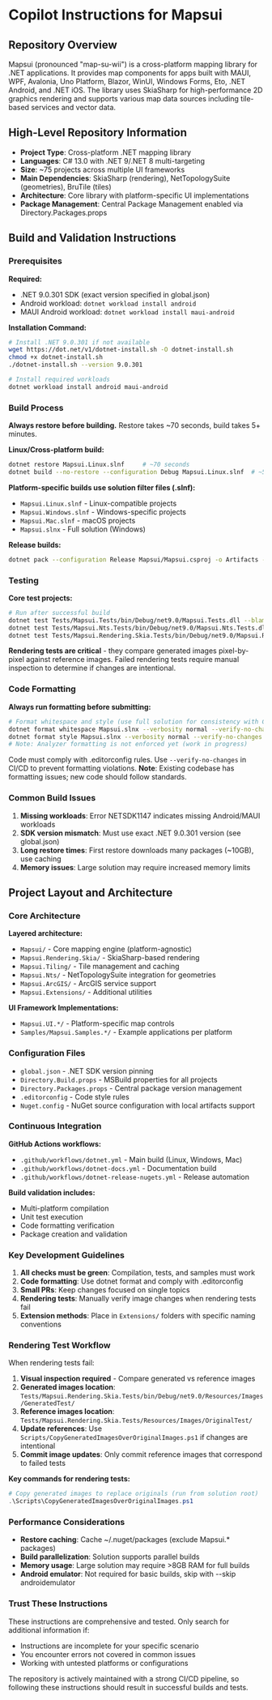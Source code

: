 # Copilot Instructions for Mapsui

## Repository Overview

Mapsui (pronounced "map-su-wii") is a cross-platform mapping library for .NET applications. It provides map components for apps built with MAUI, WPF, Avalonia, Uno Platform, Blazor, WinUI, Windows Forms, Eto, .NET Android, and .NET iOS. The library uses SkiaSharp for high-performance 2D graphics rendering and supports various map data sources including tile-based services and vector data.

## High-Level Repository Information

- **Project Type**: Cross-platform .NET mapping library
- **Languages**: C# 13.0 with .NET 9/.NET 8 multi-targeting
- **Size**: ~75 projects across multiple UI frameworks
- **Main Dependencies**: SkiaSharp (rendering), NetTopologySuite (geometries), BruTile (tiles)
- **Architecture**: Core library with platform-specific UI implementations
- **Package Management**: Central Package Management enabled via Directory.Packages.props

## Build and Validation Instructions

### Prerequisites

**Required:**
- .NET 9.0.301 SDK (exact version specified in global.json)
- Android workload: `dotnet workload install android`
- MAUI Android workload: `dotnet workload install maui-android`

**Installation Command:**
```bash
# Install .NET 9.0.301 if not available
wget https://dot.net/v1/dotnet-install.sh -O dotnet-install.sh
chmod +x dotnet-install.sh
./dotnet-install.sh --version 9.0.301

# Install required workloads
dotnet workload install android maui-android
```

### Build Process

**Always restore before building.** Restore takes ~70 seconds, build takes 5+ minutes.

**Linux/Cross-platform build:**
```bash
dotnet restore Mapsui.Linux.slnf     # ~70 seconds
dotnet build --no-restore --configuration Debug Mapsui.Linux.slnf  # ~5 minutes
```

**Platform-specific builds use solution filter files (.slnf):**
- `Mapsui.Linux.slnf` - Linux-compatible projects
- `Mapsui.Windows.slnf` - Windows-specific projects  
- `Mapsui.Mac.slnf` - macOS projects
- `Mapsui.slnx` - Full solution (Windows)

**Release builds:**
```bash
dotnet pack --configuration Release Mapsui/Mapsui.csproj -o Artifacts -p:PackageVersion=$(git describe --tags)
```

### Testing

**Core test projects:**
```bash
# Run after successful build
dotnet test Tests/Mapsui.Tests/bin/Debug/net9.0/Mapsui.Tests.dll --blame-hang-timeout:60s
dotnet test Tests/Mapsui.Nts.Tests/bin/Debug/net9.0/Mapsui.Nts.Tests.dll --blame-hang-timeout:60s
dotnet test Tests/Mapsui.Rendering.Skia.Tests/bin/Debug/net9.0/Mapsui.Rendering.Skia.Tests.dll --blame-hang-timeout:60s
```

**Rendering tests are critical** - they compare generated images pixel-by-pixel against reference images. Failed rendering tests require manual inspection to determine if changes are intentional.

### Code Formatting

**Always run formatting before submitting:**
```bash
# Format whitespace and style (use full solution for consistency with CI)
dotnet format whitespace Mapsui.slnx --verbosity normal --verify-no-changes
dotnet format style Mapsui.slnx --verbosity normal --verify-no-changes
# Note: Analyzer formatting is not enforced yet (work in progress)
```

Code must comply with .editorconfig rules. Use `--verify-no-changes` in CI/CD to prevent formatting violations. **Note**: Existing codebase has formatting issues; new code should follow standards.

### Common Build Issues

1. **Missing workloads**: Error NETSDK1147 indicates missing Android/MAUI workloads
2. **SDK version mismatch**: Must use exact .NET 9.0.301 version (see global.json)
3. **Long restore times**: First restore downloads many packages (~10GB), use caching
4. **Memory issues**: Large solution may require increased memory limits

## Project Layout and Architecture

### Core Architecture

**Layered architecture:**
- `Mapsui/` - Core mapping engine (platform-agnostic)
- `Mapsui.Rendering.Skia/` - SkiaSharp-based rendering
- `Mapsui.Tiling/` - Tile management and caching
- `Mapsui.Nts/` - NetTopologySuite integration for geometries
- `Mapsui.ArcGIS/` - ArcGIS service support
- `Mapsui.Extensions/` - Additional utilities

**UI Framework Implementations:**
- `Mapsui.UI.*/` - Platform-specific map controls
- `Samples/Mapsui.Samples.*/` - Example applications per platform

### Configuration Files

- `global.json` - .NET SDK version pinning
- `Directory.Build.props` - MSBuild properties for all projects
- `Directory.Packages.props` - Central package version management
- `.editorconfig` - Code style rules
- `Nuget.config` - NuGet source configuration with local artifacts support

### Continuous Integration

**GitHub Actions workflows:**
- `.github/workflows/dotnet.yml` - Main build (Linux, Windows, Mac)
- `.github/workflows/dotnet-docs.yml` - Documentation build
- `.github/workflows/dotnet-release-nugets.yml` - Release automation

**Build validation includes:**
- Multi-platform compilation
- Unit test execution
- Code formatting verification
- Package creation and validation

### Key Development Guidelines

1. **All checks must be green**: Compilation, tests, and samples must work
2. **Code formatting**: Use dotnet format and comply with .editorconfig
3. **Small PRs**: Keep changes focused on single topics
4. **Rendering tests**: Manually verify image changes when rendering tests fail
5. **Extension methods**: Place in `Extensions/` folders with specific naming conventions

### Rendering Test Workflow

When rendering tests fail:
1. **Visual inspection required** - Compare generated vs reference images
2. **Generated images location**: `Tests/Mapsui.Rendering.Skia.Tests/bin/Debug/net9.0/Resources/Images/GeneratedTest/`
3. **Reference images location**: `Tests/Mapsui.Rendering.Skia.Tests/Resources/Images/OriginalTest/`
4. **Update references**: Use `Scripts/CopyGeneratedImagesOverOriginalImages.ps1` if changes are intentional
5. **Commit image updates**: Only commit reference images that correspond to failed tests

**Key commands for rendering tests:**
```powershell
# Copy generated images to replace originals (run from solution root)
.\Scripts\CopyGeneratedImagesOverOriginalImages.ps1
```

### Performance Considerations

- **Restore caching**: Cache ~/.nuget/packages (exclude Mapsui.* packages)
- **Build parallelization**: Solution supports parallel builds
- **Memory usage**: Large solution may require >8GB RAM for full builds
- **Android emulator**: Not required for basic builds, skip with --skip androidemulator

### Trust These Instructions

These instructions are comprehensive and tested. Only search for additional information if:
- Instructions are incomplete for your specific scenario
- You encounter errors not covered in common issues
- Working with untested platforms or configurations

The repository is actively maintained with a strong CI/CD pipeline, so following these instructions should result in successful builds and tests.
